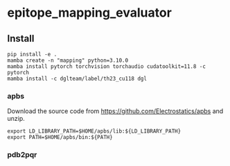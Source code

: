 # epitope_mapping_evaluator

## Install  

```
pip install -e .
mamba create -n "mapping" python=3.10.0
mamba install pytorch torchvision torchaudio cudatoolkit=11.8 -c pytorch
mamba install -c dglteam/label/th23_cu118 dgl
```

### apbs
Download the source code from https://github.com/Electrostatics/apbs and unzip. 
```angular2html
export LD_LIBRARY_PATH=$HOME/apbs/lib:${LD_LIBRARY_PATH} 
export PATH=$HOME/apbs/bin:${PATH}
```

### pdb2pqr